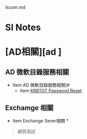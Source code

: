 Iscom.md
# SI Notes





# [AD相關][ad ]


<h2 id="1">AD 微軟目錄服務相關</h2>

* Item AD 微軟目錄服務相關(#
  * Item [KRBTGT Password Reset](https://www.alitajran.com/krbtgt-password-reset/)


<h2 id="2">Exchamge 相關</h2>

* Item Exchange Sever相關
  *
>網頁測試
